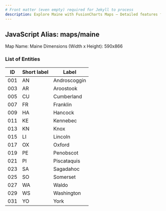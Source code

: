 ```yaml
---
# Front matter (even empty) required for Jekyll to process
description: Explore Maine with FusionCharts Maps – Detailed features for seamless integration. Try now & enhance your data visualization today! 
---
```


## JavaScript Alias: maps/maine

Map Name: Maine
Dimensions (Width x Height): 590x866





### List of Entities

ID | Short label | Label
---|---|---|
001|AN|Androscoggin
003|AR|Aroostook
005|CU|Cumberland
007|FR|Franklin
009|HA|Hancock
011|KE|Kennebec
013|KN|Knox
015|LI|Lincoln
017|OX|Oxford
019|PE|Penobscot
021|PI|Piscataquis
023|SA|Sagadahoc
025|SO|Somerset
027|WA|Waldo
029|WS|Washington
031|YO|York

